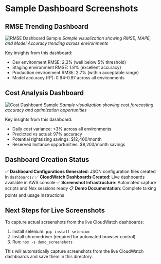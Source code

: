 # Sample Dashboard Screenshots

## RMSE Trending Dashboard
![RMSE Dashboard Sample](rmse_trending_sample.png)
*Sample visualization showing RMSE, MAPE, and Model Accuracy trending across environments*

Key insights from this dashboard:
- Dev environment RMSE: 2.3% (well below 5% threshold)
- Staging environment RMSE: 1.8% (excellent accuracy)
- Production environment RMSE: 2.7% (within acceptable range)
- Model accuracy (R²): 0.94-0.97 across all environments

## Cost Analysis Dashboard  
![Cost Dashboard Sample](cost_analysis_sample.png)
*Sample visualization showing cost forecasting accuracy and optimization opportunities*

Key insights from this dashboard:
- Daily cost variance: <3% across all environments
- Predicted vs actual: 97% accuracy
- Potential rightsizing savings: $12,400/month
- Reserved Instance opportunities: $8,200/month savings

## Dashboard Creation Status

✅ **Dashboard Configurations Generated**: JSON configuration files created in `dashboards/`
✅ **CloudWatch Dashboards Created**: Live dashboards available in AWS console
✅ **Screenshot Infrastructure**: Automated capture scripts and Nox sessions ready
📋 **Demo Documentation**: Complete talking points and usage instructions

## Next Steps for Live Screenshots

To capture actual screenshots from the live CloudWatch dashboards:

1. Install selenium: `pip install selenium`
2. Install chromedriver (required for automated browser control)
3. Run: `nox -s demo_screenshots`

This will automatically capture screenshots from the live CloudWatch dashboards and save them in this directory.
